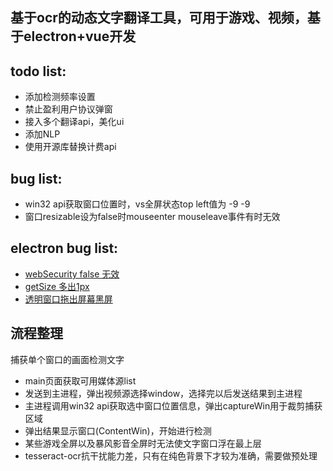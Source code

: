 ## 基于ocr的动态文字翻译工具，可用于游戏、视频，基于electron+vue开发  


## todo list:
- 添加检测频率设置
- 禁止盈利用户协议弹窗
- 接入多个翻译api，美化ui
- 添加NLP
- 使用开源库替换计费api

## bug list:
- win32 api获取窗口位置时，vs全屏状态top left值为 -9 -9
- 窗口resizable设为false时mouseenter mouseleave事件有时无效

## electron bug list:
- [webSecurity false 无效](https://github.com/electron/electron/issues/23664)
- [getSize 多出1px](https://github.com/electron/electron/issues/25295)
- [透明窗口拖出屏幕黑屏](https://github.com/electron/electron/issues/23215)

## 流程整理
捕获单个窗口的画面检测文字
- main页面获取可用媒体源list
- 发送到主进程，弹出视频源选择window，选择完以后发送结果到主进程
- 主进程调用win32 api获取选中窗口位置信息，弹出captureWin用于裁剪捕获区域
- 弹出结果显示窗口(ContentWin)，开始进行检测
- 某些游戏全屏以及暴风影音全屏时无法使文字窗口浮在最上层
- tesseract-ocr抗干扰能力差，只有在纯色背景下才较为准确，需要做预处理
